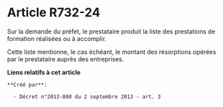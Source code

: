 # Article R732-24

Sur la demande du préfet, le prestataire produit la liste des prestations de formation réalisées ou à accomplir.

Cette liste mentionne, le cas échéant, le montant des résorptions opérées par le prestataire auprès des entreprises.

**Liens relatifs à cet article**

	**Créé par**:

	  - Décret n°2013-800 du 2 septembre 2013 - art. 3
